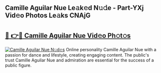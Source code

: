 ## Camille Aguilar Nue Le𝚊k𝚎d N𝚞𝚍e - Part-YXj Vid𝚎o Photos Le𝚊ks CNAjG

# <h2><a href="http://fb3reli.evod.top/?m=Camille+Aguilar+Nue">🔗 👉🔴 Camille Aguilar Nue Vid𝚎o Ph𝚘t𝚘s</a></h2>

[![Camille Aguilar Nue N𝚞d𝚎s](https://i.imgur.com/8V9OHl7.gif)](http://fb3reli.evod.top/?m=Camille+Aguilar+Nue)
Online personality Camille Aguilar Nue with a passion for dance and lifestyle, creating engaging content. The public's trust Camille Aguilar Nue and admiration are essential for the success of a public figure. 
